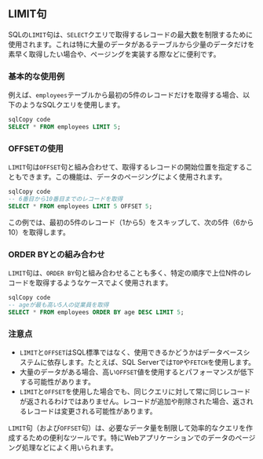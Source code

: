 ## LIMIT句

SQLの`LIMIT`句は、`SELECT`クエリで取得するレコードの最大数を制限するために使用されます。これは特に大量のデータがあるテーブルから少量のデータだけを素早く取得したい場合や、ページングを実装する際などに便利です。

### 基本的な使用例

例えば、`employees`テーブルから最初の5件のレコードだけを取得する場合、以下のようなSQLクエリを使用します。

```sql
sqlCopy code
SELECT * FROM employees LIMIT 5;

```

### OFFSETの使用

`LIMIT`句は`OFFSET`句と組み合わせて、取得するレコードの開始位置を指定することもできます。この機能は、データのページングによく使用されます。

```sql
sqlCopy code
-- 6番目から10番目までのレコードを取得
SELECT * FROM employees LIMIT 5 OFFSET 5;

```

この例では、最初の5件のレコード（1から5）をスキップして、次の5件（6から10）を取得します。

### ORDER BYとの組み合わせ

`LIMIT`句は、`ORDER BY`句と組み合わせることも多く、特定の順序で上位N件のレコードを取得するようなケースでよく使用されます。

```sql
sqlCopy code
-- ageが最も高い5人の従業員を取得
SELECT * FROM employees ORDER BY age DESC LIMIT 5;

```

### 注意点

- `LIMIT`と`OFFSET`はSQL標準ではなく、使用できるかどうかはデータベースシステムに依存します。たとえば、SQL Serverでは`TOP`や`FETCH`を使用します。
- 大量のデータがある場合、高い`OFFSET`値を使用するとパフォーマンスが低下する可能性があります。
- `LIMIT`と`OFFSET`を使用した場合でも、同じクエリに対して常に同じレコードが返されるわけではありません。レコードが追加や削除された場合、返されるレコードは変更される可能性があります。

`LIMIT`句（および`OFFSET`句）は、必要なデータ量を制限して効率的なクエリを作成するための便利なツールです。特にWebアプリケーションでのデータのページング処理などによく用いられます。
